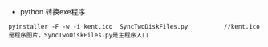 
- python 转换exe程序
```
pyinstaller -F -w -i kent.ico  SyncTwoDiskFiles.py			//kent.ico 是程序图片，SyncTwoDiskFiles.py是主程序入口

```